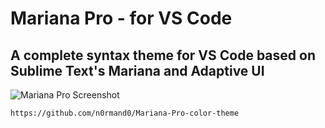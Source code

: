 # Mariana Pro - for VS Code
## A complete syntax theme for VS Code based on Sublime Text's Mariana and Adaptive UI

![Mariana Pro Screenshot](https://raw.githubusercontent.com/n0rmand0/Mariana-Pro-color-theme/master/screenshot.png)

`https://github.com/n0rmand0/Mariana-Pro-color-theme`
